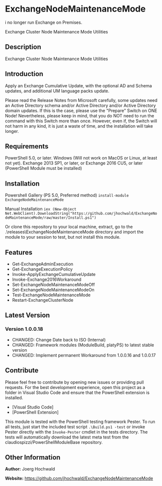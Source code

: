 # ExchangeNodeMaintenanceMode

i no longer run Exchange on Premises.

Exchange Cluster Node Maintenance Mode Utilities

## Description

Exchange Cluster Node Maintenance Mode Utilities

## Introduction

Apply an Exchange Cumulative Update, with the optional AD and Schema updates, and additional UM language packs update.

Please read the Release Notes from Microsoft carefully, some updates need an Active Directory schema and/or Active Directory and/or Active Directory domain updates.
If this is the case, please use the "Prepare" Switch on ONE Node!
Nevertheless, please keep in mind, that you do NOT need to run the command with this Switch more than once. However, even if, the Switch will not harm in any kind, it is just a waste of time, and the installation will take longer.

## Requirements

PowerShell 5.0, or later.
Windows (Will not work on MacOS or Linux, at least not yet).
Exchange 2013 SP1, or later, or Exchange 2016 CU5, or later (PowerShell Module must be installed)

## Installation

Powershell Gallery (PS 5.0, Preferred method)
`install-module ExchangeNodeMaintenanceMode`

Manual Installation
`iex (New-Object Net.WebClient).DownloadString("https://github.com/jhochwald/ExchangeNodeMaintenanceMode/raw/master/Install.ps1")`

Or clone this repository to your local machine, extract, go to the .\releases\ExchangeNodeMaintenanceMode directory
and import the module to your session to test, but not install this module.

## Features

- Get-ExchangeAdminExecution
- Get-ExchangeExecutionPolicy
- Invoke-ApplyExchangeCumulativeUpdate
- Invoke-Exchange2016Workaround
- Set-ExchangeNodeMaintenanceModeOff
- Set-ExchangeNodeMaintenanceModeOn
- Test-ExchangeNodeMaintenanceMode
- Restart-ExchangeClusterNode

## Latest Version

### Version 1.0.0.18
- CHANGED: Change Date back to ISO (Internal)
- CHANGED: Framework modules (ModuleBuild, platyPS) to latest stable version
- CHANGED: Implement permanent Workaround from 1.0.0.16 and 1.0.0.17

## Contribute

Please feel free to contribute by opening new issues or providing pull requests.
For the best development experience, open this project as a folder in Visual
Studio Code and ensure that the PowerShell extension is installed.

* [Visual Studio Code]
* [PowerShell Extension]

This module is tested with the PowerShell testing framework Pester. To run all
tests, just start the included test script `.\Build.ps1 -test` or invoke Pester
directly with the `Invoke-Pester` cmdlet in the tests directory. The tests will automatically download
the latest meta test from the claudiospizzi/PowerShellModuleBase repository.

## Other Information

**Author:** Joerg Hochwald

**Website:** https://github.com/jhochwald/ExchangeNodeMaintenanceMode
